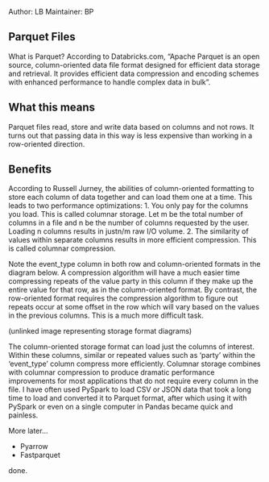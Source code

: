 Author:     LB
Maintainer: BP

## Parquet Files
What is Parquet? According to Databricks.com, “Apache Parquet is an open source, column-oriented data file format designed for efficient data storage and retrieval. It provides efficient data compression and encoding schemes with enhanced performance to handle complex data in bulk”.

## What this means 
Parquet files read, store and write data based on columns and not rows. It turns out that passing data in this way is less expensive than working in a row-oriented direction. 

## Benefits
According to Russell Jurney,  the abilities of column-oriented formatting to store each column of data together and can load them one at a time. This leads to two performance optimizations:
    1. You only pay for the columns you load. This is called columnar storage.
Let m be the total number of columns in a file and n be the number of columns requested by the user. Loading n columns results in justn/m raw I/O volume.
    2. The similarity of values within separate columns results in more efficient compression. This is called columnar compression.

Note the event_type column in both row and column-oriented formats in the diagram below. A compression algorithm will have a much easier time compressing repeats of the value party in this column if they make up the entire value for that row, as in the column-oriented format. By contrast, the row-oriented format requires the compression algorithm to figure out repeats occur at some offset in the row which will vary based on the values in the previous columns. This is a much more difficult task.

(unlinked image representing storage format diagrams)

The column-oriented storage format can load just the columns of interest. Within these columns, similar or repeated values such as ‘party’ within the ‘event_type’ column compress more efficiently.
Columnar storage combines with columnar compression to produce dramatic performance improvements for most applications that do not require every column in the file. I have often used PySpark to load CSV or JSON data that took a long time to load and converted it to Parquet format, after which using it with PySpark or even on a single computer in Pandas became quick and painless.

More later...
- Pyarrow
- Fastparquet

done.

